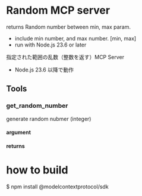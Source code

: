 # Random MCP server

returns Random number between min, max param. 
- include min number, and max number. [min, max]
- run with Node.js 23.6 or later

指定された範囲の乱数（整数を返す）MCP Server
- Node.js 23.6 以降で動作


## Tools

### get_random_number

generate random nubmer (integer)

#### argument


#### returns




# how to build

$ npm install @modelcontextprotocol/sdk
